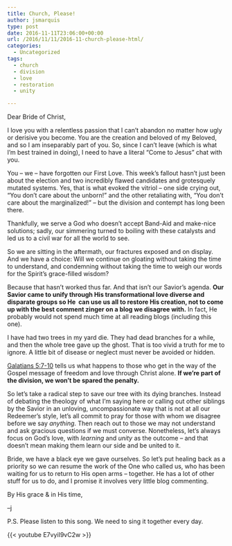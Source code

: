 ```yaml
---
title: Church, Please!
author: jsmarquis
type: post
date: 2016-11-11T23:06:00+00:00
url: /2016/11/11/2016-11-church-please-html/
categories:
  - Uncategorized
tags:
  - church
  - division
  - love
  - restoration
  - unity

---
```


Dear Bride of Christ,

I love you with a relentless passion that I can&#8217;t abandon no matter how ugly or derisive you become. You are the creation and beloved of my Beloved, and so I am inseparably part of you. So, since I can&#8217;t leave (which is what I&#8217;m best trained in doing), I need to have a literal &#8220;Come to Jesus&#8221; chat with you.

You &#8211; we &#8211; have forgotten our First Love. This week&#8217;s fallout hasn&#8217;t just been about the election and two incredibly flawed candidates and grotesquely mutated systems. Yes, that is what evoked the vitriol &#8211; one side crying out, &#8220;You don&#8217;t care about the unborn!&#8221; and the other retaliating with, &#8220;You don&#8217;t care about the marginalized!&#8221; &#8211; but the division and contempt has long been there.

Thankfully, we serve a God who doesn&#8217;t accept Band-Aid and make-nice solutions; sadly, our simmering turned to boiling with these catalysts and led us to a civil war for all the world to see.

So we are sitting in the aftermath, our fractures exposed and on display. And we have a choice: Will we continue on gloating without taking the time to understand, and condemning without taking the time to weigh our words for the Spirit&#8217;s grace-filled wisdom?

Because that hasn&#8217;t worked thus far. And that isn&#8217;t our Savior&#8217;s agenda. **Our Savior came to unify through His transformational love diverse and disparate groups so He&nbsp; can use us all to restore His creation, not to come up with the best comment zinger on a blog we disagree with.** In fact, He probably would not spend much time at all reading blogs (including this one).

I have had two trees in my yard die. They had dead branches for a while, and then the whole tree gave up the ghost. That is too vivid a truth for me to ignore. A little bit of disease or neglect must never be avoided or hidden.

<a href="https://www.biblegateway.com/passage/?search=Galatians%205&version=ESV;MSG" target="_blank">Galatians 5:7-10</a> tells us what happens to those who get in the way of the Gospel message of freedom and love through Christ alone. **If we&#8217;re part of the division, we won&#8217;t be spared the penalty.&nbsp;**

So let&#8217;s take a radical step to save our tree with its dying branches. Instead of debating the theology of what I&#8217;m saying here or calling out other siblings by the Savior in an unloving, uncompassionate way that is not at all our Redeemer&#8217;s style, let&#8217;s all commit to pray for those with whom we disagree before we say _anything_. Then reach out to those we may not understand and ask gracious questions if we must converse. Nonetheless, let&#8217;s always focus on God&#8217;s love, with _learning_ and _unity_ as the outcome &#8211; and that doesn&#8217;t mean making them learn our side and be united to it.

Bride, we have a black eye we gave ourselves. So let&#8217;s put healing back as a priority so we can resume the work of the One who called us, who has been waiting for us to return to His open arms &#8211; together. He has a lot of other stuff for us to do, and I promise it involves very little blog commenting.

By His grace & in His time,

&#8211;j

P.S. Please listen to this song. We need to sing it together every day.

{{< youtube E7vyiI9vC2w >}}